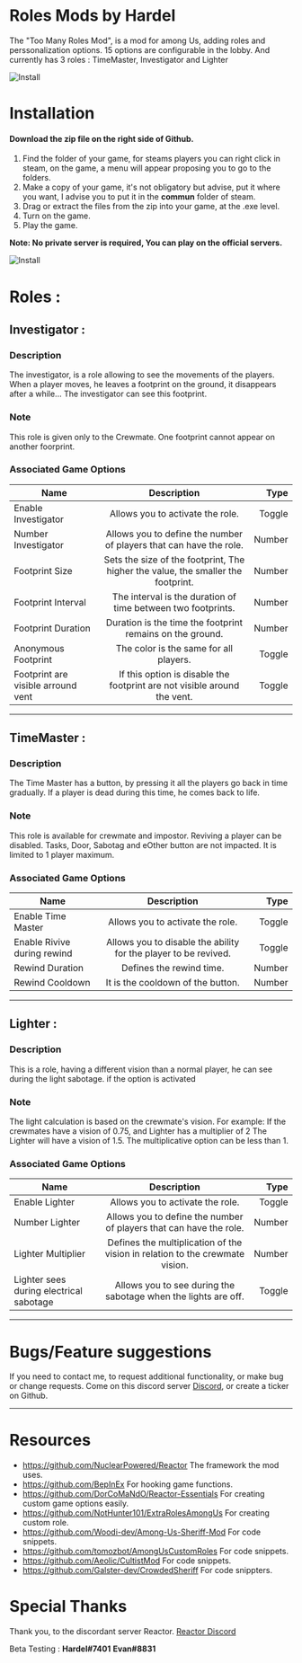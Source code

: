 # Roles Mods by Hardel

The "Too Many Roles Mod", is a mod for among Us, adding roles and perssonalization options.
15 options are configurable in the lobby.
And currently has 3 roles :
TimeMaster, Investigator and Lighter

![Install](https://cdn.discordapp.com/attachments/790517195003527189/813239176412659752/Sans_titre.png)

# Installation
#### Download the zip file on the right side of Github.
1. Find the folder of your game, for steams players you can right click in steam, on the game, a menu will appear proposing you to go to the folders.
2. Make a copy of your game, it's not obligatory but advise, put it where you want, I advise you to put it in the __commun__ folder of steam.
3. Drag or extract the files from the zip into your game, at the .exe level.
4. Turn on the game.
5. Play the game.

**Note: No private server is required, You can play on the official servers.**

![Install](https://i.imgur.com/pvBAyZN.png)

# Roles :
## Investigator :

### Description
The investigator, is a role allowing to see the movements of the players.
When a player moves, he leaves a footprint on the ground, it disappears after a while...
The investigator can see this footprint.

### Note
This role is given only to the Crewmate.
One footprint cannot appear on another foorprint.

### Associated Game Options 
| Name | Description | Type |
|----------|:-------------:|------:|
| Enable Investigator | Allows you to activate the role. | Toggle |
| Number Investigator | Allows you to define the number of players that can have the role. | Number |
| Footprint Size | Sets the size of the footprint, The higher the value, the smaller the footprint.| Number |
| Footprint Interval | The interval is the duration of time between two footprints. | Number |
| Footprint Duration | Duration is the time the footprint remains on the ground. | Number |
| Anonymous Footprint | The color is the same for all players. | Toggle |
| Footprint are visible arround vent | If this option is disable the footprint are not visible around the vent. | Toggle |

-----------------------

## TimeMaster :

### Description
The Time Master has a button, by pressing it all the players go back in time gradually.
If a player is dead during this time, he comes back to life.

### Note
This role is available for crewmate and impostor.
Reviving a player can be disabled.
Tasks, Door, Sabotag and eOther button are not impacted.
It is limited to 1 player maximum.

### Associated Game Options 
| Name | Description | Type |
|----------|:-------------:|------:|
| Enable Time Master | Allows you to activate the role. | Toggle |
| Enable Rivive during rewind | Allows you to disable the ability for the player to be revived. | Toggle |
| Rewind Duration | Defines the rewind time.| Number |
| Rewind Cooldown | It is the cooldown of the button.| Number |

-----------------------

## Lighter :

### Description
This is a role, having a different vision than a normal player, he can see during the light sabotage. if the option is activated 

### Note
The light calculation is based on the crewmate's vision.
For example: If the crewmates have a vision of 0.75, and Lighter has a multiplier of 2
The Lighter will have a vision of 1.5.
The multiplicative option can be less than 1.

### Associated Game Options 
| Name | Description | Type |
|----------|:-------------:|------:|
| Enable Lighter | Allows you to activate the role. | Toggle |
| Number Lighter | Allows you to define the number of players that can have the role. | Number |
| Lighter Multiplier | Defines the multiplication of the vision in relation to the crewmate vision. | Number |
| Lighter sees during electrical sabotage | Allows you to see during the sabotage when the lights are off. | Toggle |

-----------------------

# Bugs/Feature suggestions
If you need to contact me, to request additional functionality, or make bug or change requests.
Come on this discord server [Discord](...), or create a ticker on Github.

-----------------------

# Resources
* https://github.com/NuclearPowered/Reactor The framework the mod uses.
* https://github.com/BepInEx For hooking game functions.
* https://github.com/DorCoMaNdO/Reactor-Essentials For creating custom game options easily.
* https://github.com/NotHunter101/ExtraRolesAmongUs For creating custom role.
* https://github.com/Woodi-dev/Among-Us-Sheriff-Mod For code snippets.
* https://github.com/tomozbot/AmongUsCustomRoles For code snippets.
* https://github.com/Aeolic/CultistMod For code snippets.
* https://github.com/Galster-dev/CrowdedSheriff For code snippters.

# Special Thanks
Thank you, to the discordant server Reactor. [Reactor Discord](https://discord.gg/3a6U7Nsv)

Beta Testing :
**Hardel#7401**
**Evan#8831**
